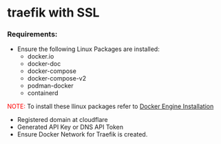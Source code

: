 # traefik with SSL
### Requirements:
- Ensure the following Linux Packages are installed:
  - docker.io
  - docker-doc
  - docker-compose
  - docker-compose-v2
  -  podman-docker
  -  containerd
    
<span style="color:red">NOTE:</span> To install these llinux packages refer to [Docker Engine Installation](https://docs.docker.com/engine/install/)
- Registered domain at cloudflare
- Generated API Key or DNS API Token
- Ensure Docker Network for Traefik is created.
